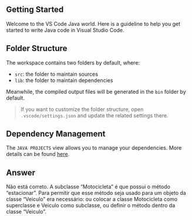 ## Getting Started

Welcome to the VS Code Java world. Here is a guideline to help you get started to write Java code in Visual Studio Code.

## Folder Structure

The workspace contains two folders by default, where:

- `src`: the folder to maintain sources
- `lib`: the folder to maintain dependencies

Meanwhile, the compiled output files will be generated in the `bin` folder by default.

> If you want to customize the folder structure, open `.vscode/settings.json` and update the related settings there.

## Dependency Management

The `JAVA PROJECTS` view allows you to manage your dependencies. More details can be found [here](https://github.com/microsoft/vscode-java-dependency#manage-dependencies).

## Answer

Não está correto. A subclasse “Motocicleta” é que possui o método “estacionar”. Para permitir que esse método seja usado para um objeto da classe “Veiculo” era necessário: ou colocar a classe Motocicleta como superclasse e Veiculo como subclasse, ou definir o método dentro da classe “Veiculo”.

